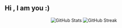 ## Hi , I am you :)



<p align="center">
  <img src="https://github-readme-stats.vercel.app/api?username=lowdehvegets11&show_icons=true&theme=radical" alt="GitHub Stats" />
  <img src="https://github-readme-streak-stats.herokuapp.com/?user=lowdehvegets11&theme=radical" alt="GitHub Streak" />
</p>





